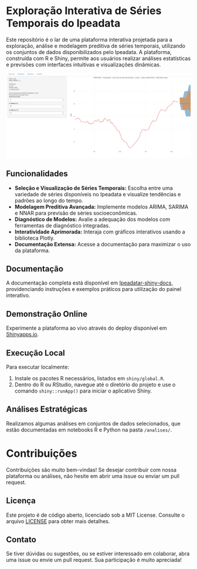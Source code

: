 # Exploração Interativa de Séries Temporais do Ipeadata

Este repositório é o lar de uma plataforma interativa projetada para a exploração, análise e modelagem preditiva de séries temporais, utilizando os conjuntos de dados disponibilizados pelo Ipeadata. A plataforma, construída com R e Shiny, permite aos usuários realizar análises estatísticas e previsões com interfaces intuitivas e visualizações dinâmicas.

![Exemplo da aplicação](example.jpeg)

## Funcionalidades

- **Seleção e Visualização de Séries Temporais:** Escolha entre uma variedade de séries disponíveis no Ipeadata e visualize tendências e padrões ao longo do tempo.
- **Modelagem Preditiva Avançada:** Implemente modelos ARIMA, SARIMA e NNAR para previsão de séries socioeconômicas.
- **Diagnóstico de Modelos:** Avalie a adequação dos modelos com ferramentas de diagnóstico integradas.
- **Interatividade Aprimorada:** Interaja com gráficos interativos usando a biblioteca Plotly.
- **Documentação Extensa:** Acesse a documentação para maximizar o uso da plataforma.

## Documentação

A documentação completa está disponível em [Ipeadatar-shiny-docs](https://chicodias.github.io/ipeadatar-shiny-docs), providenciando instruções e exemplos práticos para utilização do painel interativo.

## Demonstração Online

Experimente a plataforma ao vivo através do deploy disponível em [Shinyapps.io](https://chicodias.shinyapps.io/SeriesTemporais/).

## Execução Local

Para executar localmente:

1. Instale os pacotes R necessários, listados em `shiny/global.R`.
2. Dentro do R ou RStudio, navegue até o diretório do projeto e use o comando `shiny::runApp()` para iniciar o aplicativo Shiny.

## Análises Estratégicas

Realizamos algumas análises em conjuntos de dados selecionados, que estão documentadas em notebooks R e Python na pasta `/analises/`. 

# Contribuições

Contribuições são muito bem-vindas! Se desejar contribuir com nossa plataforma ou análises, não hesite em abrir uma issue ou enviar um pull request.

## Licença

Este projeto é de código aberto, licenciado sob a MIT License. Consulte o arquivo [LICENSE](LICENSE) para obter mais detalhes.

## Contato

Se tiver dúvidas ou sugestões, ou se estiver interessado em colaborar, abra uma issue ou envie um pull request. Sua participação é muito apreciada!
